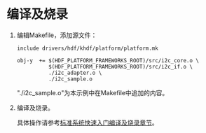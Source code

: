 # 编译及烧录<a name="ZH-CN_TOPIC_0000001110744406"></a>

1.  编辑Makefile，添加源文件：

    ```
    include drivers/hdf/khdf/platform/platform.mk
    
    obj-y  += $(HDF_PLATFORM_FRAMEWORKS_ROOT)/src/i2c_core.o \
              $(HDF_PLATFORM_FRAMEWORKS_ROOT)/src/i2c_if.o \
              ./i2c_adapter.o \
              ./i2c_sample.o
    ```

    "./i2c\_sample.o"为本示例中在Makefile中追加的内容。

2.  编译及烧录。

    具体操作请参考[标准系统快速入门编译及烧录章节](../quick-start/标准系统入门.md)。


